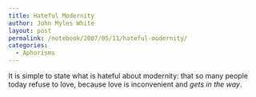 ```yaml
---
title: Hateful Modernity
author: John Myles White
layout: post
permalink: /notebook/2007/05/11/hateful-modernity/
categories:
  - Aphorisms
---
```


It is simple to state what is hateful about modernity: that so many people today refuse to love, because love is inconvenient and *gets in the way*.

